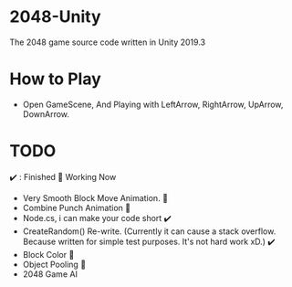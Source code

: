 # 2048-Unity
 The 2048 game source code written in Unity 2019.3

# How to Play
 - Open GameScene, And Playing with LeftArrow, RightArrow, UpArrow, DownArrow.
 


# TODO 
 :heavy_check_mark: : Finished :small_orange_diamond: Working Now

 * Very Smooth Block Move Animation. :small_orange_diamond:
 * Combine Punch Animation :small_orange_diamond:
 * Node.cs, i can make your code short :heavy_check_mark:
 * CreateRandom() Re-write. (Currently it can cause a stack overflow. Because written for simple test purposes. It's not hard work xD.) :heavy_check_mark:
 * Block Color :small_orange_diamond:
 * Object Pooling :small_orange_diamond:
 * 2048 Game AI 
